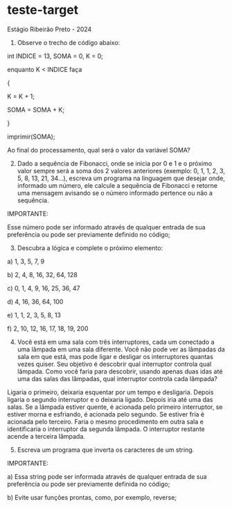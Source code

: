 # teste-target
Estágio Ribeirão Preto - 2024

1) Observe o trecho de código abaixo:

int INDICE = 13, SOMA = 0, K = 0;

enquanto K < INDICE faça

{

K = K + 1;

SOMA = SOMA + K;

}

imprimir(SOMA);



Ao final do processamento, qual será o valor da variável SOMA?



2) Dado a sequência de Fibonacci, onde se inicia por 0 e 1 e o próximo valor sempre será a soma dos 2 valores anteriores (exemplo: 0, 1, 1, 2, 3, 5, 8, 13, 21, 34...), escreva um programa na linguagem que desejar onde, informado um número, ele calcule a sequência de Fibonacci e retorne uma mensagem avisando se o número informado pertence ou não a sequência.



IMPORTANTE:

Esse número pode ser informado através de qualquer entrada de sua preferência ou pode ser previamente definido no código;



3) Descubra a lógica e complete o próximo elemento:

a) 1, 3, 5, 7, 9

b) 2, 4, 8, 16, 32, 64, 128

c) 0, 1, 4, 9, 16, 25, 36, 47

d) 4, 16, 36, 64, 100

e) 1, 1, 2, 3, 5, 8, 13

f) 2, 10, 12, 16, 17, 18, 19, 200



4) Você está em uma sala com três interruptores, cada um conectado a uma lâmpada em uma sala diferente. Você não pode ver as lâmpadas da sala em que está, mas pode ligar e desligar os interruptores quantas vezes quiser. Seu objetivo é descobrir qual interruptor controla qual lâmpada.
Como você faria para descobrir, usando apenas duas idas até uma das salas das lâmpadas, qual interruptor controla cada lâmpada?

Ligaria o primeiro, deixaria esquentar por um tempo e desligaria. Depois ligaria o segundo interruptor e o deixaria ligado. 
Depois iria até uma das salas. Se a lâmpada estiver quente, é acionada pelo primeiro interruptor, se estiver morna e esfriando, é acionada pelo segundo. Se estiver fria é acionada pelo terceiro.
Faria o mesmo procedimento em outra sala e identificaria o interruptor da segunda lâmpada.
O interruptor restante acende a terceira lâmpada.



5) Escreva um programa que inverta os caracteres de um string.


IMPORTANTE:

a) Essa string pode ser informada através de qualquer entrada de sua preferência ou pode ser previamente definida no código;

b) Evite usar funções prontas, como, por exemplo, reverse;

